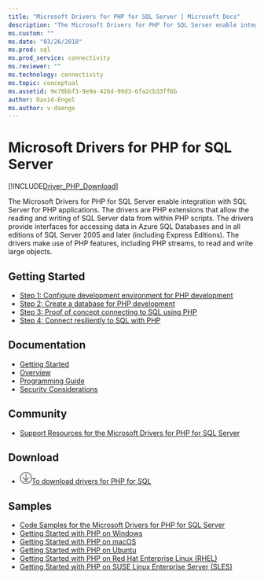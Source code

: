 ```yaml
---
title: "Microsoft Drivers for PHP for SQL Server | Microsoft Docs"
description: "The Microsoft Drivers for PHP for SQL Server enable integration with SQL Server for PHP applications via PHP extensions."
ms.custom: ""
ms.date: "03/26/2018"
ms.prod: sql
ms.prod_service: connectivity
ms.reviewer: ""
ms.technology: connectivity
ms.topic: conceptual
ms.assetid: 9e78bbf3-9e9a-426d-99d3-6fa2cb33ff6b
author: David-Engel
ms.author: v-daenge
---
```

# Microsoft Drivers for PHP for SQL Server

[!INCLUDE[Driver_PHP_Download](../../includes/driver_php_download.md)]

The Microsoft Drivers for PHP for SQL Server enable integration with SQL Server for PHP applications. The drivers are PHP extensions that allow the reading and writing of SQL Server data from within PHP scripts. The drivers provide interfaces for accessing data in Azure SQL Databases and in all editions of SQL Server 2005 and later (including Express Editions). The drivers make use of PHP features, including PHP streams, to read and write large objects.  
  
## Getting Started  
* [Step 1: Configure development environment for PHP development](step-1-configure-development-environment-for-php-development.md)  
* [Step 2: Create a database for PHP development](step-2-create-a-sql-database-for-php-development.md)  
* [Step 3: Proof of concept connecting to SQL using PHP](step-3-proof-of-concept-connecting-to-sql-using-php.md)  
* [Step 4: Connect resiliently to SQL with PHP](step-4-connect-resiliently-to-sql-with-php.md)  
  
## Documentation  
* [Getting Started](getting-started-with-the-php-sql-driver.md)
* [Overview](overview-of-the-php-sql-driver.md)
* [Programming Guide](programming-guide-for-php-sql-driver.md) 
* [Security Considerations](security-considerations-for-php-sql-driver.md)
  
## Community  
* [Support Resources for the Microsoft Drivers for PHP for SQL Server](support-resources-for-the-php-sql-driver.md)
  
## Download  
* ![Download-DownArrow-Circled](../../ssms/media/download-icon.png)[To download drivers for PHP for SQL](download-drivers-php-sql-server.md)
  
## Samples  
* [Code Samples for the Microsoft Drivers for PHP for SQL Server](code-samples-for-php-sql-driver.md)
* [Getting Started with PHP on Windows](https://www.microsoft.com/sql-server/developer-get-started/php/windows/)
* [Getting Started with PHP on macOS](https://www.microsoft.com/sql-server/developer-get-started/php/mac/)
* [Getting Started with PHP on Ubuntu](https://www.microsoft.com/sql-server/developer-get-started/php/ubuntu/)
* [Getting Started with PHP on Red Hat Enterprise Linux (RHEL)](https://www.microsoft.com/sql-server/developer-get-started/php/rhel/)
* [Getting Started with PHP on SUSE Linux Enterprise Server (SLES)](https://www.microsoft.com/sql-server/developer-get-started/php/sles/)
